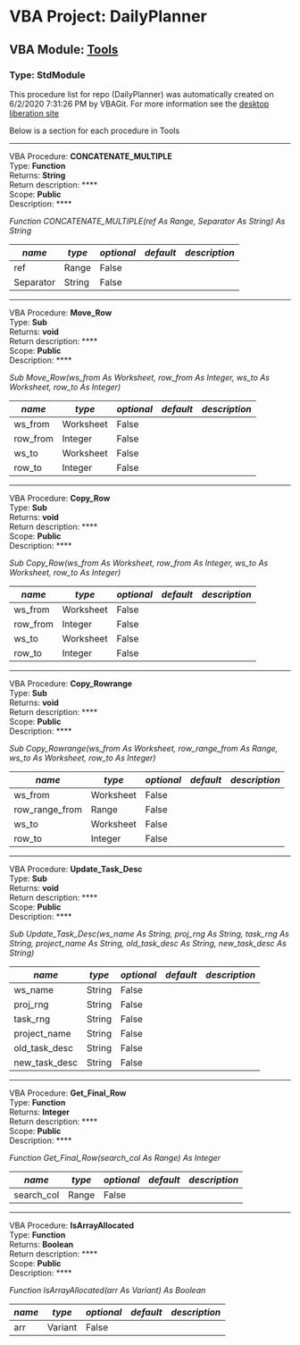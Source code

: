 # VBA Project: **DailyPlanner**
## VBA Module: **[Tools](/libraries/Tools.vba "source is here")**
### Type: StdModule  

This procedure list for repo (DailyPlanner) was automatically created on 6/2/2020 7:31:26 PM by VBAGit.
For more information see the [desktop liberation site](http://ramblings.mcpher.com/Home/excelquirks/drivesdk/gettinggithubready "desktop liberation")

Below is a section for each procedure in Tools

---
VBA Procedure: **CONCATENATE_MULTIPLE**  
Type: **Function**  
Returns: **String**  
Return description: ****  
Scope: **Public**  
Description: ****  

*Function CONCATENATE_MULTIPLE(ref As Range, Separator As String) As String*  

*name*|*type*|*optional*|*default*|*description*
---|---|---|---|---
ref|Range|False||
Separator|String|False||


---
VBA Procedure: **Move_Row**  
Type: **Sub**  
Returns: **void**  
Return description: ****  
Scope: **Public**  
Description: ****  

*Sub Move_Row(ws_from As Worksheet, row_from As Integer, ws_to As Worksheet, row_to As Integer)*  

*name*|*type*|*optional*|*default*|*description*
---|---|---|---|---
ws_from|Worksheet|False||
row_from|Integer|False||
ws_to|Worksheet|False||
row_to|Integer|False||


---
VBA Procedure: **Copy_Row**  
Type: **Sub**  
Returns: **void**  
Return description: ****  
Scope: **Public**  
Description: ****  

*Sub Copy_Row(ws_from As Worksheet, row_from As Integer, ws_to As Worksheet, row_to As Integer)*  

*name*|*type*|*optional*|*default*|*description*
---|---|---|---|---
ws_from|Worksheet|False||
row_from|Integer|False||
ws_to|Worksheet|False||
row_to|Integer|False||


---
VBA Procedure: **Copy_Rowrange**  
Type: **Sub**  
Returns: **void**  
Return description: ****  
Scope: **Public**  
Description: ****  

*Sub Copy_Rowrange(ws_from As Worksheet, row_range_from As Range, ws_to As Worksheet, row_to As Integer)*  

*name*|*type*|*optional*|*default*|*description*
---|---|---|---|---
ws_from|Worksheet|False||
row_range_from|Range|False||
ws_to|Worksheet|False||
row_to|Integer|False||


---
VBA Procedure: **Update_Task_Desc**  
Type: **Sub**  
Returns: **void**  
Return description: ****  
Scope: **Public**  
Description: ****  

*Sub Update_Task_Desc(ws_name As String, proj_rng As String, task_rng As String, project_name As String, old_task_desc As String, new_task_desc As String)*  

*name*|*type*|*optional*|*default*|*description*
---|---|---|---|---
ws_name|String|False||
proj_rng|String|False||
task_rng|String|False||
project_name|String|False||
old_task_desc|String|False||
new_task_desc|String|False||


---
VBA Procedure: **Get_Final_Row**  
Type: **Function**  
Returns: **Integer**  
Return description: ****  
Scope: **Public**  
Description: ****  

*Function Get_Final_Row(search_col As Range) As Integer*  

*name*|*type*|*optional*|*default*|*description*
---|---|---|---|---
search_col|Range|False||


---
VBA Procedure: **IsArrayAllocated**  
Type: **Function**  
Returns: **Boolean**  
Return description: ****  
Scope: **Public**  
Description: ****  

*Function IsArrayAllocated(arr As Variant) As Boolean*  

*name*|*type*|*optional*|*default*|*description*
---|---|---|---|---
arr|Variant|False||
